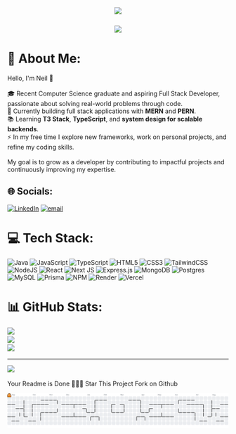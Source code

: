 <div align="center">
  <img height="150" src="https://media.giphy.com/media/M9gbBd9nbDrOTu1Mqx/giphy.gif"  />
</div>

###



###

<div align="center">
  <img src="https://visitor-badge.laobi.icu/badge?page_id=potential-potato.potential-potato&"  />
</div>

###

# 📌 About Me:
Hello, I'm Neil 👋<br><br>🎓 Recent Computer Science graduate and aspiring Full Stack Developer, passionate about solving real-world problems through code.  <br>🔭 Currently building full stack applications with **MERN** and **PERN**.  <br>📚 Learning **T3 Stack**, **TypeScript**, and **system design for scalable backends**.  <br>⚡ In my free time I explore new frameworks, work on personal projects, and refine my coding skills.  <br><br>My goal is to grow as a developer by contributing to impactful projects and continuously improving my expertise.<br>


## 🌐 Socials:
[![LinkedIn](https://img.shields.io/badge/LinkedIn-%230077B5.svg?logo=linkedin&logoColor=white)](https://linkedin.com/in/neilchristiangabriel) [![email](https://img.shields.io/badge/Email-D14836?logo=gmail&logoColor=white)](mailto:ncagabriel02@gmail.com) 

# 💻 Tech Stack:
![Java](https://img.shields.io/badge/java-%23ED8B00.svg?style=for-the-badge&logo=openjdk&logoColor=white) ![JavaScript](https://img.shields.io/badge/javascript-%23323330.svg?style=for-the-badge&logo=javascript&logoColor=%23F7DF1E) ![TypeScript](https://img.shields.io/badge/typescript-%23007ACC.svg?style=for-the-badge&logo=typescript&logoColor=white) ![HTML5](https://img.shields.io/badge/html5-%23E34F26.svg?style=for-the-badge&logo=html5&logoColor=white) ![CSS3](https://img.shields.io/badge/css3-%231572B6.svg?style=for-the-badge&logo=css3&logoColor=white) ![TailwindCSS](https://img.shields.io/badge/tailwindcss-%2338B2AC.svg?style=for-the-badge&logo=tailwind-css&logoColor=white) ![NodeJS](https://img.shields.io/badge/node.js-6DA55F?style=for-the-badge&logo=node.js&logoColor=white) ![React](https://img.shields.io/badge/react-%2320232a.svg?style=for-the-badge&logo=react&logoColor=%2361DAFB) ![Next JS](https://img.shields.io/badge/Next-black?style=for-the-badge&logo=next.js&logoColor=white) ![Express.js](https://img.shields.io/badge/express.js-%23404d59.svg?style=for-the-badge&logo=express&logoColor=%2361DAFB) ![MongoDB](https://img.shields.io/badge/MongoDB-%234ea94b.svg?style=for-the-badge&logo=mongodb&logoColor=white) ![Postgres](https://img.shields.io/badge/postgres-%23316192.svg?style=for-the-badge&logo=postgresql&logoColor=white) ![MySQL](https://img.shields.io/badge/mysql-4479A1.svg?style=for-the-badge&logo=mysql&logoColor=white) ![Prisma](https://img.shields.io/badge/Prisma-3982CE?style=for-the-badge&logo=Prisma&logoColor=white) ![NPM](https://img.shields.io/badge/NPM-%23CB3837.svg?style=for-the-badge&logo=npm&logoColor=white) ![Render](https://img.shields.io/badge/Render-%46E3B7.svg?style=for-the-badge&logo=render&logoColor=white) ![Vercel](https://img.shields.io/badge/vercel-%23000000.svg?style=for-the-badge&logo=vercel&logoColor=white)
# 📊 GitHub Stats:
![](https://nirzak-streak-stats.vercel.app/?user=Potential-Potato&theme=dark&hide_border=true)<br/>
![](https://github-readme-stats.vercel.app/api?username=Potential-Potato&theme=dark&hide_border=true&include_all_commits=true&count_private=true)<br/>
![](https://github-readme-stats.vercel.app/api/top-langs/?username=Potential-Potato&theme=dark&hide_border=true&include_all_commits=true&count_private=true&layout=compact)

---
[![](https://visitcount.itsvg.in/api?id=Potential-Potato&icon=0&color=1)](https://visitcount.itsvg.in)


Your Readme is Done 🎉🎉🎉
Star This Project
Fork on Github

<picture>
  <source media="(prefers-color-scheme: dark)" srcset="https://raw.githubusercontent.com/potential-potato/potential-potato/output/pacman-contribution-graph-dark.svg">
  <source media="(prefers-color-scheme: light)" srcset="https://raw.githubusercontent.com/potential-potato/potential-potato/output/pacman-contribution-graph.svg">
  <img alt="pacman contribution graph" src="https://raw.githubusercontent.com/potential-potato/potential-potato/output/pacman-contribution-graph.svg">
</picture>

###
